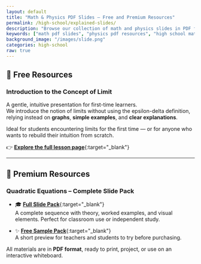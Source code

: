```yaml
---
layout: default
title: "Math & Physics PDF Slides – Free and Premium Resources"
permalink: /high-school/explained-slides/
description: "Browse our collection of math and physics slides in PDF format, available for free or as premium packs. Ideal for students and teachers at the high school and university level."
keywords: ["math pdf slides", "physics pdf resources", "high school math", "free physics pdf", "explained slides"]
background_image: "/images/slide.png"
categories: high-school
raw: true
---
```





## 📂 Free Resources

### Introduction to the Concept of Limit

A gentle, intuitive presentation for first-time learners.  
We introduce the notion of limits without using the epsilon-delta definition, relying instead on **graphs**, **simple examples**, and **clear explanations**.

Ideal for students encountering limits for the first time — or for anyone who wants to rebuild their intuition from scratch.

👉 [**Explore the full lesson page**](/high-school/math/intro-to-limits/){:target="_blank"}


---

## 💼 Premium Resources

### Quadratic Equations – Complete Slide Pack

- 🎓 [**Full Slide Pack**](https://cesarepeli.gumroad.com/l/quadratic-slide-pack){:target="_blank"}  
  A complete sequence with theory, worked examples, and visual elements. Perfect for classroom use or independent study.

- ✨ [**Free Sample Pack**](https://cesarepeli.gumroad.com/l/hoxus){:target="_blank"}  
  A short preview for teachers and students to try before purchasing.

All materials are in **PDF format**, ready to print, project, or use on an interactive whiteboard.
